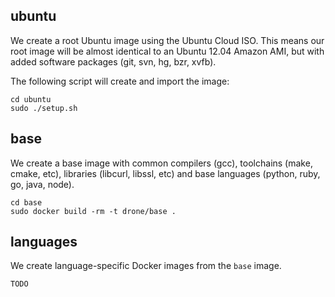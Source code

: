 

## ubuntu

We create a root Ubuntu image using the Ubuntu Cloud ISO. This means
our root image will be almost identical to an Ubuntu 12.04 Amazon AMI,
but with added software packages (git, svn, hg, bzr, xvfb).

The following script will create and import the image:

```
cd ubuntu
sudo ./setup.sh
```

## base

We create a base image with common compilers (gcc), toolchains (make, cmake, etc),
libraries (libcurl, libssl, etc) and base languages (python, ruby, go, java, node).

```
cd base
sudo docker build -rm -t drone/base .
```

## languages

We create language-specific Docker images from the `base` image.

```
TODO
```